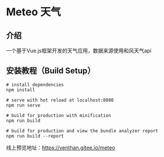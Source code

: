 # Meteo 天气
## 介绍
一个基于Vue.js框架开发的天气应用，数据来源使用和风天气api

## 安装教程（Build Setup）

```
# install dependencies
npm install

# serve with hot reload at localhost:8080
npm run serve

# build for production with minification
npm run build

# build for production and view the bundle analyzer report
npm run build --report
```

线上预览地址：https://venthan.gitee.io/meteo
